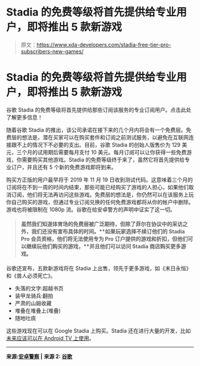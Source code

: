 # Stadia 的免费等级将首先提供给专业用户，即将推出 5 款新游戏

> 原文：<https://www.xda-developers.com/stadia-free-tier-pro-subscribers-new-games/>

# Stadia 的免费等级将首先提供给专业用户，即将推出 5 款新游戏

谷歌 Stadia 的免费等级将首先提供给那些订阅该服务的专业订阅用户。点击此处了解更多信息！

随着谷歌 Stadia 的推出，该公司承诺在接下来的几个月内将会有一个免费层。免费层的想法是，潜在买家可以在购买套件和订阅之前测试服务，以避免在互联网连接跟不上的情况下不必要的支出。目前，谷歌 Stadia 的创始人版售价为 129 美元，三个月的试用期后需要每月支付 10 美元。每月订阅可以让你获得一些免费游戏，你需要购买其他游戏。Stadia 的免费等级终于来了，虽然它将首先提供给专业订户，并且还有 5 个新的免费游戏即将到来。

购买方正版的用户最早将于 2019 年 11 月 19 日收到测试代码。这意味着三个月的订阅将在不到一周的时间内结束，那些可能已经购买了游戏的人担心，如果他们取消订阅，他们将无法再访问这些游戏。免费层的想法是，你仍然可以在该服务上玩你自己购买的游戏，但通过专业订阅兑换的任何免费游戏都将从你的帐户中删除。游戏也将被限制在 1080p 流。谷歌在给安卓警方的声明中证实了这一切。

> #### 虽然我们知道体育场的免费层被广泛期待，但除了菲尔在协议中的采访之外，我们还没有宣布具体的时间。**如果玩家选择不续订他们的 Stadia Pro 会员资格，他们将无法使用专为 Pro 订户提供的游戏和折扣，但他们可以继续玩他们购买的游戏，**并且他们可以访问 Stadia 商店购买更多游戏。

谷歌还宣布，五款新游戏将在 Stadia 上出售，领先于更多游戏，如《末日永恒》和《兽人必须死亡》。

*   失落的文字:超越书页
*   装甲龙骑兵:翻拍
*   严肃的山姆收藏
*   堆叠在堆叠上(堆叠)
*   随地吐痰

这些游戏现在可以在 Google Stadia 上购买。Stadia 还在进行大量的开发，比如[未来应该可以在 Android TV 上使用](https://www.xda-developers.com/stadia-android-tv-android-11-r/)。

* * *

**来源:[安卓警察](https://www.androidpolice.com/2020/02/14/stadias-free-tier-will-be-available-to-pro-subscribers-when-their-trials-end/) |** **来源 2: [谷歌](https://community.stadia.com/t5/Stadia-Community-Blog/New-games-coming-to-Stadia/ba-p/15052)**